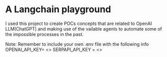 <h1>A Langchain playground</h1>
<p>
I used this project to create POCs concepts that are related to OpenAI LLM(ChatGPT) and making use of the vailable agents to automate some of the impossible processes in the past.

Note: Remember to include your own .env file with the following info
OPENAI_API_KEY= <<Key for ChatGPT>>
SERPAPI_API_KEY = <<Key for scrapper engine>>
</p>